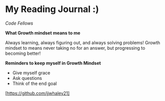 # My Reading Journal :) 
*Code Fellows*

**What Growth mindset means to me**

Always learning, always figuring out, and always solving problems! Growth mindset to means never taking no for an answer, but progressing to becoming better!

**Reminders to keep myself in Growth Mindset**

- Give myself grace
- Ask questions
- Think of the end goal

[https://github.com/jjwhaley21]
